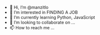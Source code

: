 - 👋 Hi, I’m @manzitlo
- 👀 I’m interested in FINDING A JOB
- 🌱 I’m currently learning Python, JavaScript
- 💞️ I’m looking to collaborate on ...
- 📫 How to reach me ...

<!---
manzitlo/manzitlo is a ✨ special ✨ repository because its `README.md` (this file) appears on your GitHub profile.
You can click the Preview link to take a look at your changes.
--->
